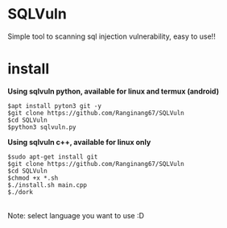 # SQLVuln

Simple tool to scanning sql injection vulnerability, easy to use!!

# install



**Using sqlvuln python, available for linux and termux (android)**
```
$apt install pyton3 git -y
$git clone https://github.com/Ranginang67/SQLVuln
$cd SQLVuln
$python3 sqlvuln.py
```



**Using sqlvuln c++, available for linux only**

```
$sudo apt-get install git
$git clone https://github.com/Ranginang67/SQLVuln
$cd SQLVuln
$chmod +x *.sh
$./install.sh main.cpp
$./dork
```

<br>
Note: select language you want to use :D

